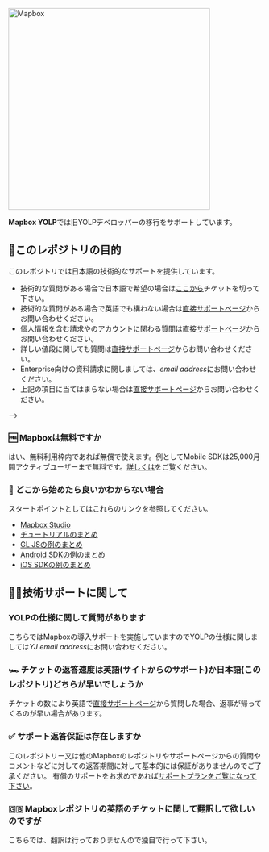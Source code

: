 [<img width="400" alt="Mapbox" src="https://raw.githubusercontent.com/mapbox/mapbox-gl-js-docs/publisher-production/docs/pages/assets/logo.png">](https://www.mapbox.com/)

**Mapbox YOLP**では旧YOLPデベロッパーの移行をサポートしています。

<!--

In this repository, we support the YOLP developers migrating to Mapbox.

-->

## 🚩このレポジトリの目的

<!--

The purpose of this repository

-->

このレポジトリでは日本語の技術的なサポートを提供しています。

- 技術的な質問がある場合で日本語で希望の場合は[ここから](https://github.com/mapbox/mapbox-YOLP/issues)チケットを切って下さい。
- 技術的な質問がある場合で英語でも構わない場合は[直接サポートページ](https://support.mapbox.com/)からお問い合わせください。
- 個人情報を含む請求やのアカウントに関わる質問は[直接サポートページ](https://support.mapbox.com/)からお問い合わせください。
- 詳しい値段に関しても質問は[直接サポートページ](https://support.mapbox.com/)からお問い合わせください。
- Enterprise向けの資料請求に関しましては、*email address*にお問い合わせください。
- 上記の項目に当てはまらない場合は[直接サポートページ](https://support.mapbox.com/)からお問い合わせください。

-->

### 🆓 Mapboxは無料ですか

<!--

Is Mapbox free?

-->

はい、無料利用枠内であれば無償で使えます。例としてMobile SDKは25,000月間アクティブユーザーまで無料です。[詳しくは](https://www.mapbox.com/pricing/)をご覧ください。

<!--

Yes, it is free within the free tier. For example, for mobile SDKs, it's free up to 25,000 monthly active users. For details, please look at the [pricing page](https://www.mapbox.com/pricing).

-->

### 🏁 どこから始めたら良いかわからない場合

<!--

How to get started:

-->

スタートポイントとしてはこれらのリンクを参照してください。

- [Mapbox Studio](https://docs.mapbox.com/studio-manual/overview/)
- [チュートリアルのまとめ](https://docs.mapbox.com/help/tutorials/)
- [GL JSの例のまとめ](https://docs.mapbox.com/mapbox-gl-js/examples/)
- [Android SDKの例のまとめ](https://docs.mapbox.com/android/examples/)
- [iOS SDKの例のまとめ](https://docs.mapbox.com/ios/examples/)


<!--

As a startingn point, please refer to the links below

- [Mapbox Studio](https://docs.mapbox.com/studio-manual/overview/)
- [A collection of tutorials](https://docs.mapbox.com/help/tutorials/)
- [A collection of GL JS examples](https://docs.mapbox.com/mapbox-gl-js/examples/)
- [A collection of Android SDK examples](https://docs.mapbox.com/android/examples/)
- [A collection of iOS SDK examples](https://docs.mapbox.com/ios/examples/)


-->


##  👨‍💻技術サポートに関して


<!--

Regarding technical support

-->


### YOLPの仕様に関して質問があります

<!--

I have a question about YOLP.

-->

こちらではMapboxの導入サポートを実施していますのでYOLPの仕様に関しましては*YJ email address*にお問い合わせください。

<!--

We don't provide direct support for YOLP here. For YOLP support, please contact *YJ email address*.

-->

### 🏎 チケットの返答速度は英語(サイトからのサポート)か日本語(このレポジトリ)どちらが早いでしょうか

<!--

Is it faster to contact in English (using the support page) or in Japanese (using this repository)?

-->

チケットの数により英語で[直接サポートページ](https://support.mapbox.com/)から質問した場合、返事が帰ってくるのが早い場合があります。

<!--

Depending on the number of issues, it may be faster to contact using the [support page](https://support.mapbox.com/) in English.

-->


### ✅ サポート返答保証は存在しますか

<!--

Is there a guaranteed response time?

-->

このレポジトリー又は他のMapboxのレポジトリやサポートページからの質問やコメントなどに対しての返答期間に対して基本的には保証がありませんのでご了承ください。
有償のサポートをお求めであれば[サポートプランをご覧になって下さい](https://www.mapbox.com/pricing/#support-pricing)。

<!--

We do not guarantee a response time for issues opened in this or any other Mapbox repository. We also do not guarantee a response time for questions submitted to the support page directly.
If you need a guaranteed response time, we offer premium support packages that come with a response time to meet your needs. For more info, see the support [pricing page](https://www.mapbox.com/pricing/#support-pricing).

-->


### 🇬🇧 Mapboxレポジトリの英語のチケットに関して翻訳して欲しいのですが

<!--

I'd like you to translate the issues from another Mapbox repository into Japanese.

-->

こちらでは、翻訳は行っておりませんので独自で行って下さい。

<!--

We are unable to provide translations of issues at this time.

-->

